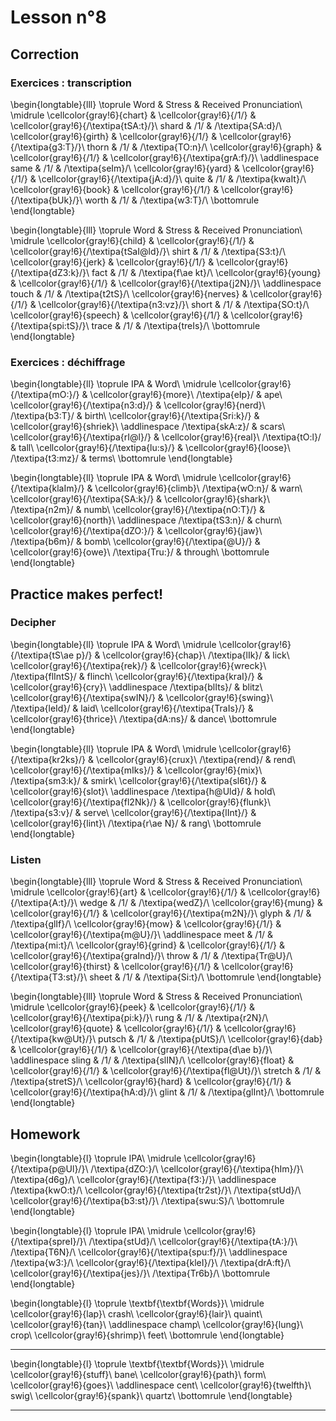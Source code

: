 # Lesson n°8



## Correction

### Exercices : transcription


\begin{longtable}{lll}
\toprule
Word & Stress & Received Pronunciation\\
\midrule
\cellcolor{gray!6}{chart} & \cellcolor{gray!6}{/1/} & \cellcolor{gray!6}{/\textipa{tSA:t}/}\\
shard & /1/ & /\textipa{SA:d}/\\
\cellcolor{gray!6}{girth} & \cellcolor{gray!6}{/1/} & \cellcolor{gray!6}{/\textipa{g3:T}/}\\
thorn & /1/ & /\textipa{TO:n}/\\
\cellcolor{gray!6}{graph} & \cellcolor{gray!6}{/1/} & \cellcolor{gray!6}{/\textipa{grA:f}/}\\
\addlinespace
same & /1/ & /\textipa{seIm}/\\
\cellcolor{gray!6}{yard} & \cellcolor{gray!6}{/1/} & \cellcolor{gray!6}{/\textipa{jA:d}/}\\
quite & /1/ & /\textipa{kwaIt}/\\
\cellcolor{gray!6}{book} & \cellcolor{gray!6}{/1/} & \cellcolor{gray!6}{/\textipa{bUk}/}\\
worth & /1/ & /\textipa{w3:T}/\\
\bottomrule
\end{longtable}


\begin{longtable}{lll}
\toprule
Word & Stress & Received Pronunciation\\
\midrule
\cellcolor{gray!6}{child} & \cellcolor{gray!6}{/1/} & \cellcolor{gray!6}{/\textipa{tSaI@ld}/}\\
shirt & /1/ & /\textipa{S3:t}/\\
\cellcolor{gray!6}{jerk} & \cellcolor{gray!6}{/1/} & \cellcolor{gray!6}{/\textipa{dZ3:k}/}\\
fact & /1/ & /\textipa{f\ae kt}/\\
\cellcolor{gray!6}{young} & \cellcolor{gray!6}{/1/} & \cellcolor{gray!6}{/\textipa{j2N}/}\\
\addlinespace
touch & /1/ & /\textipa{t2tS}/\\
\cellcolor{gray!6}{nerves} & \cellcolor{gray!6}{/1/} & \cellcolor{gray!6}{/\textipa{n3:vz}/}\\
short & /1/ & /\textipa{SO:t}/\\
\cellcolor{gray!6}{speech} & \cellcolor{gray!6}{/1/} & \cellcolor{gray!6}{/\textipa{spi:tS}/}\\
trace & /1/ & /\textipa{treIs}/\\
\bottomrule
\end{longtable}

### Exercices : déchiffrage


\begin{longtable}{ll}
\toprule
IPA & Word\\
\midrule
\cellcolor{gray!6}{/\textipa{mO:}/} & \cellcolor{gray!6}{more}\\
/\textipa{eIp}/ & ape\\
\cellcolor{gray!6}{/\textipa{n3:d}/} & \cellcolor{gray!6}{nerd}\\
/\textipa{b3:T}/ & birth\\
\cellcolor{gray!6}{/\textipa{Sri:k}/} & \cellcolor{gray!6}{shriek}\\
\addlinespace
/\textipa{skA:z}/ & scars\\
\cellcolor{gray!6}{/\textipa{rI@l}/} & \cellcolor{gray!6}{real}\\
/\textipa{tO:l}/ & tall\\
\cellcolor{gray!6}{/\textipa{lu:s}/} & \cellcolor{gray!6}{loose}\\
/\textipa{t3:mz}/ & terms\\
\bottomrule
\end{longtable}


\begin{longtable}{ll}
\toprule
IPA & Word\\
\midrule
\cellcolor{gray!6}{/\textipa{klaIm}/} & \cellcolor{gray!6}{climb}\\
/\textipa{wO:n}/ & warn\\
\cellcolor{gray!6}{/\textipa{SA:k}/} & \cellcolor{gray!6}{shark}\\
/\textipa{n2m}/ & numb\\
\cellcolor{gray!6}{/\textipa{nO:T}/} & \cellcolor{gray!6}{north}\\
\addlinespace
/\textipa{tS3:n}/ & churn\\
\cellcolor{gray!6}{/\textipa{dZO:}/} & \cellcolor{gray!6}{jaw}\\
/\textipa{b6m}/ & bomb\\
\cellcolor{gray!6}{/\textipa{@U}/} & \cellcolor{gray!6}{owe}\\
/\textipa{Tru:}/ & through\\
\bottomrule
\end{longtable}

## Practice makes perfect!
 
 
### Decipher


\begin{longtable}{ll}
\toprule
IPA & Word\\
\midrule
\cellcolor{gray!6}{/\textipa{tS\ae p}/} & \cellcolor{gray!6}{chap}\\
/\textipa{lIk}/ & lick\\
\cellcolor{gray!6}{/\textipa{rek}/} & \cellcolor{gray!6}{wreck}\\
/\textipa{flIntS}/ & flinch\\
\cellcolor{gray!6}{/\textipa{kraI}/} & \cellcolor{gray!6}{cry}\\
\addlinespace
/\textipa{blIts}/ & blitz\\
\cellcolor{gray!6}{/\textipa{swIN}/} & \cellcolor{gray!6}{swing}\\
/\textipa{leId}/ & laid\\
\cellcolor{gray!6}{/\textipa{TraIs}/} & \cellcolor{gray!6}{thrice}\\
/\textipa{dA:ns}/ & dance\\
\bottomrule
\end{longtable}


\begin{longtable}{ll}
\toprule
IPA & Word\\
\midrule
\cellcolor{gray!6}{/\textipa{kr2ks}/} & \cellcolor{gray!6}{crux}\\
/\textipa{rend}/ & rend\\
\cellcolor{gray!6}{/\textipa{mIks}/} & \cellcolor{gray!6}{mix}\\
/\textipa{sm3:k}/ & smirk\\
\cellcolor{gray!6}{/\textipa{sl6t}/} & \cellcolor{gray!6}{slot}\\
\addlinespace
/\textipa{h@Uld}/ & hold\\
\cellcolor{gray!6}{/\textipa{fl2Nk}/} & \cellcolor{gray!6}{flunk}\\
/\textipa{s3:v}/ & serve\\
\cellcolor{gray!6}{/\textipa{lInt}/} & \cellcolor{gray!6}{lint}\\
/\textipa{r\ae N}/ & rang\\
\bottomrule
\end{longtable}
 
 
### Listen


\begin{longtable}{lll}
\toprule
Word & Stress & Received Pronunciation\\
\midrule
\cellcolor{gray!6}{art} & \cellcolor{gray!6}{/1/} & \cellcolor{gray!6}{/\textipa{A:t}/}\\
wedge & /1/ & /\textipa{wedZ}/\\
\cellcolor{gray!6}{mung} & \cellcolor{gray!6}{/1/} & \cellcolor{gray!6}{/\textipa{m2N}/}\\
glyph & /1/ & /\textipa{glIf}/\\
\cellcolor{gray!6}{mow} & \cellcolor{gray!6}{/1/} & \cellcolor{gray!6}{/\textipa{m@U}/}\\
\addlinespace
meet & /1/ & /\textipa{mi:t}/\\
\cellcolor{gray!6}{grind} & \cellcolor{gray!6}{/1/} & \cellcolor{gray!6}{/\textipa{graInd}/}\\
throw & /1/ & /\textipa{Tr@U}/\\
\cellcolor{gray!6}{thirst} & \cellcolor{gray!6}{/1/} & \cellcolor{gray!6}{/\textipa{T3:st}/}\\
sheet & /1/ & /\textipa{Si:t}/\\
\bottomrule
\end{longtable}


\begin{longtable}{lll}
\toprule
Word & Stress & Received Pronunciation\\
\midrule
\cellcolor{gray!6}{peek} & \cellcolor{gray!6}{/1/} & \cellcolor{gray!6}{/\textipa{pi:k}/}\\
rung & /1/ & /\textipa{r2N}/\\
\cellcolor{gray!6}{quote} & \cellcolor{gray!6}{/1/} & \cellcolor{gray!6}{/\textipa{kw@Ut}/}\\
putsch & /1/ & /\textipa{pUtS}/\\
\cellcolor{gray!6}{dab} & \cellcolor{gray!6}{/1/} & \cellcolor{gray!6}{/\textipa{d\ae b}/}\\
\addlinespace
sling & /1/ & /\textipa{slIN}/\\
\cellcolor{gray!6}{float} & \cellcolor{gray!6}{/1/} & \cellcolor{gray!6}{/\textipa{fl@Ut}/}\\
stretch & /1/ & /\textipa{stretS}/\\
\cellcolor{gray!6}{hard} & \cellcolor{gray!6}{/1/} & \cellcolor{gray!6}{/\textipa{hA:d}/}\\
glint & /1/ & /\textipa{glInt}/\\
\bottomrule
\end{longtable}

## Homework


\begin{longtable}{l}
\toprule
IPA\\
\midrule
\cellcolor{gray!6}{/\textipa{p@Ul}/}\\
/\textipa{dZO:}/\\
\cellcolor{gray!6}{/\textipa{hIm}/}\\
/\textipa{d6g}/\\
\cellcolor{gray!6}{/\textipa{f3:}/}\\
\addlinespace
/\textipa{kwO:t}/\\
\cellcolor{gray!6}{/\textipa{tr2st}/}\\
/\textipa{stUd}/\\
\cellcolor{gray!6}{/\textipa{b3:st}/}\\
/\textipa{swu:S}/\\
\bottomrule
\end{longtable}


\begin{longtable}{l}
\toprule
IPA\\
\midrule
\cellcolor{gray!6}{/\textipa{spreI}/}\\
/\textipa{stUd}/\\
\cellcolor{gray!6}{/\textipa{tA:}/}\\
/\textipa{T6N}/\\
\cellcolor{gray!6}{/\textipa{spu:f}/}\\
\addlinespace
/\textipa{w3:}/\\
\cellcolor{gray!6}{/\textipa{kleI}/}\\
/\textipa{drA:ft}/\\
\cellcolor{gray!6}{/\textipa{jes}/}\\
/\textipa{Tr6b}/\\
\bottomrule
\end{longtable}

 
\begin{longtable}{l}
\toprule
\textbf{\textbf{Words}}\\
\midrule
\cellcolor{gray!6}{lap}\\
crash\\
\cellcolor{gray!6}{lair}\\
quaint\\
\cellcolor{gray!6}{tan}\\
\addlinespace
champ\\
\cellcolor{gray!6}{lung}\\
crop\\
\cellcolor{gray!6}{shrimp}\\
feet\\
\bottomrule
\end{longtable} 

---


 
\begin{longtable}{l}
\toprule
\textbf{\textbf{Words}}\\
\midrule
\cellcolor{gray!6}{stuff}\\
bane\\
\cellcolor{gray!6}{path}\\
form\\
\cellcolor{gray!6}{goes}\\
\addlinespace
cent\\
\cellcolor{gray!6}{twelfth}\\
swig\\
\cellcolor{gray!6}{spank}\\
quartz\\
\bottomrule
\end{longtable} 

---
